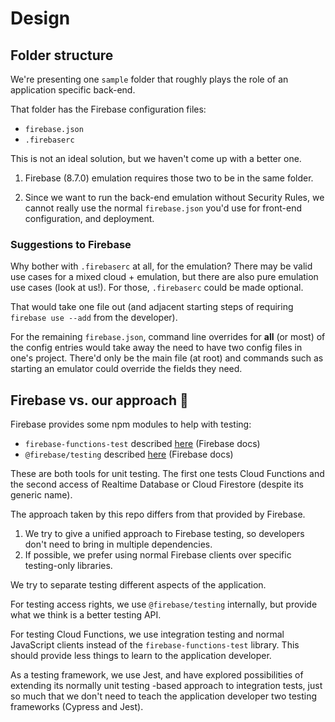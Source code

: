 # Design

## Folder structure

We're presenting one `sample` folder that roughly plays the role of an application specific back-end.

That folder has the Firebase configuration files:

- `firebase.json`
- `.firebaserc`

This is not an ideal solution, but we haven't come up with a better one.

1. Firebase (8.7.0) emulation requires those two to be in the same folder.

2. Since we want to run the back-end emulation without Security Rules, we cannot really use the normal `firebase.json` you'd use for front-end configuration, and deployment.

### Suggestions to Firebase

Why bother with `.firebaserc` at all, for the emulation? There may be valid use cases for a mixed cloud + emulation, but there are also pure emulation use cases (look at us!). For those, `.firebaserc` could be made optional. 

That would take one file out (and adjacent starting steps of requiring `firebase use --add` from the developer).

For the remaining `firebase.json`, command line overrides for **all** (or most) of the config entries would take away the need to have two config files in one's project. There'd only be the main file (at root) and commands such as starting an emulator could override the fields they need.


## Firebase vs. our approach 🐃

Firebase provides some npm modules to help with testing:

- `firebase-functions-test` described [here](https://firebase.google.com/docs/functions/unit-testing) (Firebase docs)
- `@firebase/testing` described [here](https://firebase.google.com/docs/rules/unit-tests) (Firebase docs)

These are both tools for unit testing. The first one tests Cloud Functions and the second access of Realtime Database or Cloud Firestore (despite its generic name).

The approach taken by this repo differs from that provided by Firebase.

1. We try to give a unified approach to Firebase testing, so developers don't need to bring in multiple dependencies. 
2. If possible, we prefer using normal Firebase clients over specific testing-only libraries.

We try to separate testing different aspects of the application.

For testing access rights, we use `@firebase/testing` internally, but provide what we think is a better testing API.

For testing Cloud Functions, we use integration testing and normal JavaScript clients instead of the `firebase-functions-test` library. This should provide less things to learn to the application developer.

As a testing framework, we use Jest, and have explored possibilities of extending its normally unit testing -based approach to integration tests, just so much that we don't need to teach the application developer two testing frameworks (Cypress and Jest).


